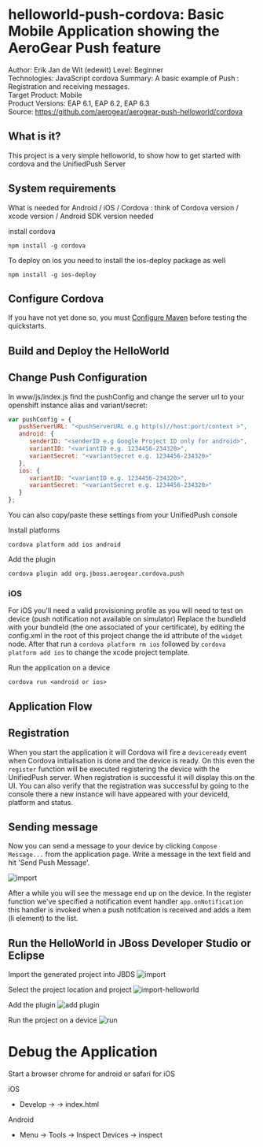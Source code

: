 helloworld-push-cordova: Basic Mobile Application showing the AeroGear Push feature 
===================================================================================
Author: Erik Jan de Wit (edewit)
Level: Beginner  
Technologies: JavaScript cordova
Summary: A basic example of Push : Registration and receiving messages.  
Target Product: Mobile  
Product Versions: EAP 6.1, EAP 6.2, EAP 6.3  
Source: https://github.com/aerogear/aerogear-push-helloworld/cordova

What is it?
-----------

This project is a very simple helloworld, to show how to get started with cordova and the UnifiedPush Server

System requirements
-------------------

What is needed for Android / iOS / Cordova : think of Cordova version / xcode version / Android SDK version needed

install cordova
```
npm install -g cordova
```

To deploy on ios you need to install the ios-deploy package as well
```
npm install -g ios-deploy
```

Configure Cordova
-----------------

If you have not yet done so, you must [Configure Maven](../README.md#configure-maven) before testing the quickstarts.

Build and Deploy the HelloWorld
-------------------------------

## Change Push Configuration

In www/js/index.js find the pushConfig and change the server url to your openshift instance alias and variant/secret:

```javascript
var pushConfig = {
   pushServerURL: "<pushServerURL e.g http(s)//host:port/context >",
   android: {
      senderID: "<senderID e.g Google Project ID only for android>",
      variantID: "<variantID e.g. 1234456-234320>",
      variantSecret: "<variantSecret e.g. 1234456-234320>"
   },
   ios: {
      variantID: "<variantID e.g. 1234456-234320>",
      variantSecret: "<variantSecret e.g. 1234456-234320>"
   }
};

```

You can also copy/paste these settings from your UnifiedPush console

Install platforms
```
cordova platform add ios android
```

Add the plugin
```
cordova plugin add org.jboss.aerogear.cordova.push
```

### iOS
For iOS you'll need a valid provisioning profile as you will need to test on device (push notification not available on simulator)
Replace the bundleId with your bundleId (the one associated of your certificate), by editing the config.xml in the root of this project change the id attribute of the `widget` node. After that run a `cordova platform rm ios` followed by `cordova platform add ios` to change the xcode project template. 

Run the application on a device
```
cordova run <android or ios>
```

Application Flow
----------------------

## Registration
When you start the application it will Cordova will fire a `deviceready` event when Cordova initialisation is done and the device is ready. On this even the `register` function will be executed registering the device with the UnifiedPush server. When registration is successful it will display this on the UI. You can also verify that the registration was successful by going to the console there a new instance will have appeared with your deviceId, platform and status.

## Sending message
Now you can send a message to your device by clicking `Compose Message...` from the application page. Write a message in the text field and hit 'Send Push Message'. 

![import](doc/compose-message.png)

After a while you will see the message end up on the device. In the register function we've specified a notification event handler `app.onNotification` this handler is invoked when a push notifcation is received and adds a item (li element) to the list. 


Run the HelloWorld in JBoss Developer Studio or Eclipse
-------------------------------------------------------

Import the generated project into JBDS
![import](doc/import.png)

Select the project location and project
![import-helloworld](doc/import-helloworld.png)

Add the plugin
![add plugin](doc/plugin-add.png)

Run the project on a device
![run](doc/run.png)

Debug the Application
=====================

Start a browser chrome for android or safari for iOS

iOS 
* Develop -> <device name> -> index.html

Android
* Menu -> Tools -> Inspect Devices -> inspect
